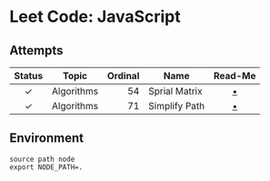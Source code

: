 


# Leet Code: JavaScript


## Attempts

| Status | Topic      | Ordinal | Name          | Read-Me                           |
|:------:|:----------:|--------:|---------------|:---------------------------------:|
|   ✓    | Algorithms |      54 | Sprial Matrix | [•](0054-spiral-matrix/README.md) |
|   ✓    | Algorithms |      71 | Simplify Path | [•](0071-simplify-path/README.md) |



## Environment

    source path node
    export NODE_PATH=.
